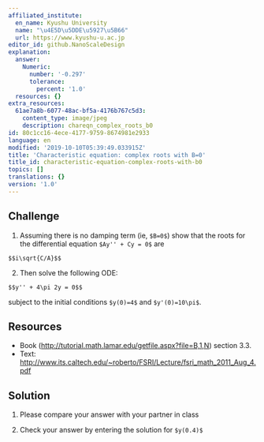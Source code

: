 ```yaml
---
affiliated_institute:
  en_name: Kyushu University
  name: "\u4E5D\u5DDE\u5927\u5B66"
  url: https://www.kyushu-u.ac.jp
editor_id: github.NanoScaleDesign
explanation:
  answer:
    Numeric:
      number: '-0.297'
      tolerance:
        percent: '1.0'
  resources: {}
extra_resources:
  61ae7a8b-6077-48ac-bf5a-4176b767c5d3:
    content_type: image/jpeg
    description: chareqn_complex_roots_b0
id: 80c1cc16-4ece-4177-9759-8674981e2933
language: en
modified: '2019-10-10T05:39:49.033915Z'
title: 'Characteristic equation: complex roots with B=0'
title_id: characteristic-equation-complex-roots-with-b0
topics: []
translations: {}
version: '1.0'
---
```


## Challenge

1. Assuming there is no damping term (ie, `$B=0$`) show that the roots for the differential equation `$Ay'' + Cy = 0$` are

`$$i\sqrt{C/A}$$`

2. Then solve the following ODE:

 `$$y'' + 4\pi 2y = 0$$`

subject to the initial conditions `$y(0)=4$` and `$y'(0)=10\pi$`.

## Resources

- Book (http://tutorial.math.lamar.edu/getfile.aspx?file=B,1,N) section 3.3.
- Text: http://www.its.caltech.edu/~roberto/FSRI/Lecture/fsri_math_2011_Aug_4.pdf

## Solution

1. Please compare your answer with your partner in class

2. Check your answer by entering the solution for `$y(0.4)$`

